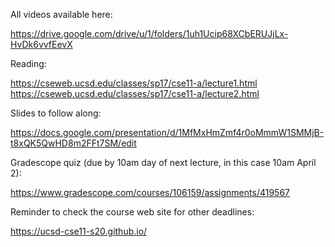 All videos available here:

https://drive.google.com/drive/u/1/folders/1uh1Ucip68XCbERUJjLx-HvDk6vvfEevX

Reading:

https://cseweb.ucsd.edu/classes/sp17/cse11-a/lecture1.html
https://cseweb.ucsd.edu/classes/sp17/cse11-a/lecture2.html

Slides to follow along:

https://docs.google.com/presentation/d/1MfMxHmZmf4r0oMmmW1SMMjB-t8xQK5QwHD8m2FFt7SM/edit

Gradescope quiz (due by 10am day of next lecture, in this case 10am April 2):

https://www.gradescope.com/courses/106159/assignments/419567

Reminder to check the course web site for other deadlines:

https://ucsd-cse11-s20.github.io/



